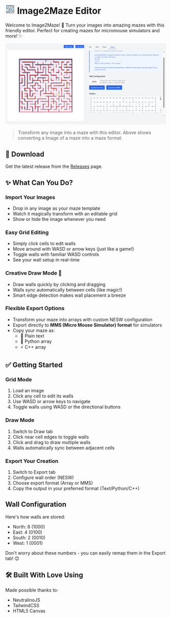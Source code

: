 # <img src="resources/icons/appIcon.jpg" width="30" height="30"> Image2Maze Editor

Welcome to Image2Maze! 👋 Turn your images into amazing mazes with this friendly editor. Perfect for creating mazes for micromouse simulators and more! ✨

![Example of Image2Maze](readme_data/example.png)

> Transform any image into a maze with this editor. Above shows converting a Image of a maze into a maze format.

## 🚀 Download

Get the latest release from the [Releases](https://github.com/AnujaKalahara99/Image2Maze/releases) page.

## ✨ What Can You Do?

### Import Your Images

- Drop in any image as your maze template
- Watch it magically transform with an editable grid
- Show or hide the image whenever you need

### Easy Grid Editing

- Simply click cells to edit walls
- Move around with WASD or arrow keys (just like a game!)
- Toggle walls with familiar WASD controls
- See your wall setup in real-time

### Creative Draw Mode 🎨

- Draw walls quickly by clicking and dragging
- Walls sync automatically between cells (like magic!)
- Smart edge detection makes wall placement a breeze

### Flexible Export Options

- Transform your maze into arrays with custom NESW configuration
- Export directly to **MMS (Micro Mouse Simulator) format** for simulators
- Copy your maze as:
  - 📝 Plain text
  - 🐍 Python array
  - ⚡ C++ array

## ✅ Getting Started

### Grid Mode

1. Load an image
2. Click any cell to edit its walls
3. Use WASD or arrow keys to navigate
4. Toggle walls using WASD or the directional buttons

### Draw Mode

1. Switch to Draw tab
2. Click near cell edges to toggle walls
3. Click and drag to draw multiple walls
4. Walls automatically sync between adjacent cells

### Export Your Creation

1. Switch to Export tab
2. Configure wall order (NESW)
3. Choose export format (Array or MMS)
4. Copy the output in your preferred format (Text/Python/C++)

## Wall Configuration

Here's how walls are stored:

- North: 8 (1000)
- East: 4 (0100)
- South: 2 (0010)
- West: 1 (0001)

Don't worry about these numbers - you can easily remap them in the Export tab! 😊

## 🛠️ Built With Love Using

Made possible thanks to:

- NeutralinoJS
- TailwindCSS
- HTML5 Canvas
